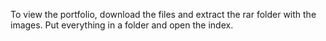 To view the portfolio, download the files and extract the rar folder with the images. Put everything in a folder and open the index.
